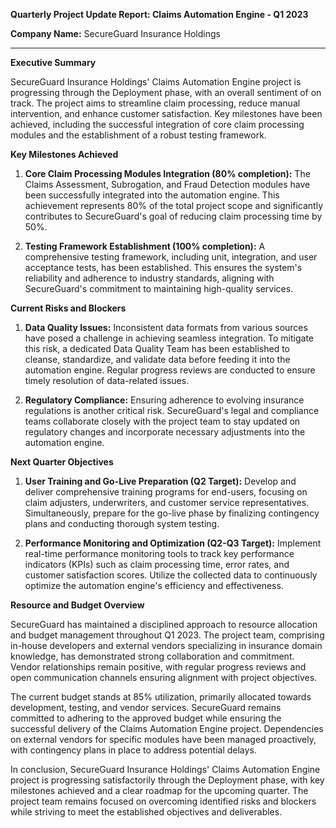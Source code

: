 **Quarterly Project Update Report: Claims Automation Engine - Q1 2023**

**Company Name:** SecureGuard Insurance Holdings

---

**Executive Summary**

SecureGuard Insurance Holdings' Claims Automation Engine project is progressing through the Deployment phase, with an overall sentiment of on track. The project aims to streamline claim processing, reduce manual intervention, and enhance customer satisfaction. Key milestones have been achieved, including the successful integration of core claim processing modules and the establishment of a robust testing framework.

**Key Milestones Achieved**

1. **Core Claim Processing Modules Integration (80% completion):** The Claims Assessment, Subrogation, and Fraud Detection modules have been successfully integrated into the automation engine. This achievement represents 80% of the total project scope and significantly contributes to SecureGuard's goal of reducing claim processing time by 50%.

2. **Testing Framework Establishment (100% completion):** A comprehensive testing framework, including unit, integration, and user acceptance tests, has been established. This ensures the system's reliability and adherence to industry standards, aligning with SecureGuard's commitment to maintaining high-quality services.

**Current Risks and Blockers**

1. **Data Quality Issues:** Inconsistent data formats from various sources have posed a challenge in achieving seamless integration. To mitigate this risk, a dedicated Data Quality Team has been established to cleanse, standardize, and validate data before feeding it into the automation engine. Regular progress reviews are conducted to ensure timely resolution of data-related issues.

2. **Regulatory Compliance:** Ensuring adherence to evolving insurance regulations is another critical risk. SecureGuard's legal and compliance teams collaborate closely with the project team to stay updated on regulatory changes and incorporate necessary adjustments into the automation engine.

**Next Quarter Objectives**

1. **User Training and Go-Live Preparation (Q2 Target):** Develop and deliver comprehensive training programs for end-users, focusing on claim adjusters, underwriters, and customer service representatives. Simultaneously, prepare for the go-live phase by finalizing contingency plans and conducting thorough system testing.

2. **Performance Monitoring and Optimization (Q2-Q3 Target):** Implement real-time performance monitoring tools to track key performance indicators (KPIs) such as claim processing time, error rates, and customer satisfaction scores. Utilize the collected data to continuously optimize the automation engine's efficiency and effectiveness.

**Resource and Budget Overview**

SecureGuard has maintained a disciplined approach to resource allocation and budget management throughout Q1 2023. The project team, comprising in-house developers and external vendors specializing in insurance domain knowledge, has demonstrated strong collaboration and commitment. Vendor relationships remain positive, with regular progress reviews and open communication channels ensuring alignment with project objectives.

The current budget stands at 85% utilization, primarily allocated towards development, testing, and vendor services. SecureGuard remains committed to adhering to the approved budget while ensuring the successful delivery of the Claims Automation Engine project. Dependencies on external vendors for specific modules have been managed proactively, with contingency plans in place to address potential delays.

In conclusion, SecureGuard Insurance Holdings' Claims Automation Engine project is progressing satisfactorily through the Deployment phase, with key milestones achieved and a clear roadmap for the upcoming quarter. The project team remains focused on overcoming identified risks and blockers while striving to meet the established objectives and deliverables.